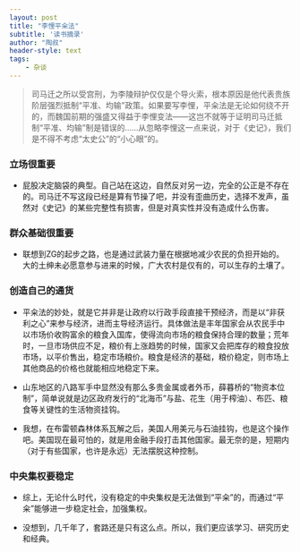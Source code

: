 ```yaml
---
layout: post
title: "李悝平籴法"
subtitle: '读书摘录'
author: "陶叔"
header-style: text
tags:
    - 杂谈
---
```


> 司马迁之所以受宫刑，为李陵辩护仅仅是个导火索，根本原因是他代表贵族阶层强烈抵制“平准、均输”政策。如果要写李悝，平籴法是无论如何绕不开的，而魏国前期的强盛又得益于李悝变法——这岂不就等于证明司马迁抵制“平准、均输”制是错误的……从忽略李悝这一点来说，对于《史记》，我们是不得不考虑“太史公”的“小心眼”的。

### 立场很重要
- 屁股决定脑袋的典型。自己站在这边，自然反对另一边，完全的公正是不存在的。司马迁不写这段已经是算有节操了吧，并没有歪曲历史，选择不发声，虽然对《史记》的某些完整性有损害，但是对真实性并没有造成什么伤害。

### 群众基础很重要
- 联想到ZG的起步之路，也是通过武装力量在根据地减少农民的负担开始的。大的土绅未必愿意参与进来的时候，广大农村是仅有的，可以生存的土壤了。

### 创造自己的通货
- 平籴法的妙处，就是它并非是让政府以行政手段直接干预经济，而是以“非获利之心”来参与经济，进而主导经济运行。具体做法是丰年国家会从农民手中以市场价收购富余的粮食入国库，使得流向市场的粮食保持合理的数量；荒年时，一旦市场供应不足，粮价有上涨趋势的时候，国家又会把库存的粮食投放市场，以平价售出，稳定市场粮价。粮食是经济的基础，粮价稳定，则市场上其他商品的价格也就能相应地稳定下来。

- 山东地区的八路军手中显然没有那么多贵金属或者外币，薛暮桥的“物资本位制”，简单说就是边区政府发行的“北海币”与盐、花生（用于榨油）、布匹、粮食等关键性的生活物资挂钩。

- 我想，在布雷顿森林体系瓦解之后，美国人用美元与石油挂钩，也是这个操作吧。美国现在最可怕的，就是用金融手段打击其他国家。最无奈的是，短期内（对于有些国家，也许是永远）无法摆脱这种控制。

### 中央集权要稳定
- 综上，无论什么时代，没有稳定的中央集权是无法做到“平籴”的，而通过“平籴”能够进一步稳定社会，加强集权。

- 没想到，几千年了，套路还是只有这么点。所以，我们更应该学习、研究历史和经典。
